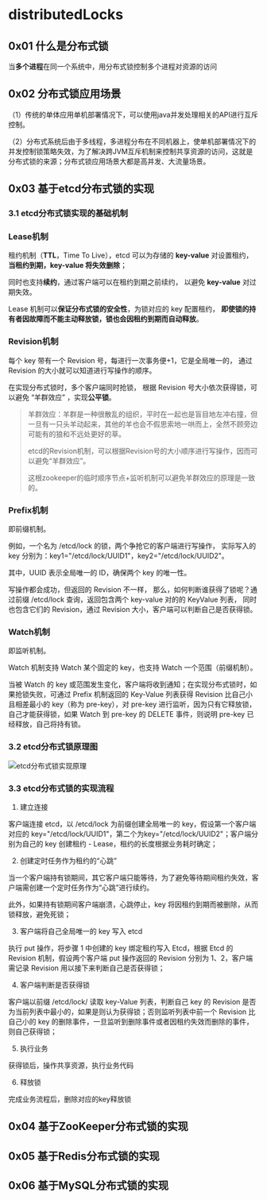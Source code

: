 # distributedLocks



## 0x01 什么是分布式锁

当**多个进程**在同一个系统中，用分布式锁控制多个进程对资源的访问



## 0x02 **分布式锁应用场景**

（1）传统的单体应用单机部署情况下，可以使用java并发处理相关的API进行互斥控制。

（2）分布式系统后由于多线程，多进程分布在不同机器上，使单机部署情况下的并发控制锁策略失效，为了解决跨JVM互斥机制来控制共享资源的访问，这就是分布式锁的来源；分布式锁应用场景大都是高并发、大流量场景。



## 0x03 基于etcd分布式锁的实现

### 3.1 etcd分布式锁实现的基础机制

### Lease机制

租约机制（**TTL**，Time To Live），etcd 可以为存储的 **key-value** 对设置租约，**当租约到期，key-value 将失效删除**；

同时也支持**续约**，通过客户端可以在租约到期之前续约，
以避免 **key-value** 对过期失效。

Lease 机制可以**保证分布式锁的安全性**，为锁对应的 key 配置租约，
**即使锁的持有者因故障而不能主动释放锁，锁也会因租约到期而自动释放**。

### Revision机制

每个 key 带有一个 Revision 号，每进行一次事务便+1，它是全局唯一的，
通过 Revision 的大小就可以知道进行写操作的顺序。

在实现分布式锁时，多个客户端同时抢锁，
根据 Revision 号大小依次获得锁，可以避免 “羊群效应” ，实现**公平锁**。

> 羊群效应：羊群是一种很散乱的组织，平时在一起也是盲目地左冲右撞，但一旦有一只头羊动起来，其他的羊也会不假思索地一哄而上，全然不顾旁边可能有的狼和不远处更好的草。
>
> etcd的Revision机制，可以根据Revision号的大小顺序进行写操作，因而可以避免“羊群效应”。
>
> 这根zookeeper的临时顺序节点+监听机制可以避免羊群效应的原理是一致的。

### Prefix机制

即前缀机制。

例如，一个名为 /etcd/lock 的锁，两个争抢它的客户端进行写操作，
实际写入的 key 分别为：key1="/etcd/lock/UUID1"，key2="/etcd/lock/UUID2"。

其中，UUID 表示全局唯一的 ID，确保两个 key 的唯一性。

写操作都会成功，但返回的 Revision 不一样，
那么，如何判断谁获得了锁呢？通过前缀 /etcd/lock 查询，返回包含两个 key-value 对的的 KeyValue 列表，
同时也包含它们的 Revision，通过 Revision 大小，客户端可以判断自己是否获得锁。

### Watch机制

即监听机制。

Watch 机制支持 Watch 某个固定的 key，也支持 Watch 一个范围（前缀机制）。

当被 Watch 的 key 或范围发生变化，客户端将收到通知；在实现分布式锁时，如果抢锁失败，可通过 Prefix 机制返回的 Key-Value 列表获得 Revision 比自己小且相差最小的 key（称为 pre-key），对 pre-key 进行监听，因为只有它释放锁，自己才能获得锁，如果 Watch 到 pre-key 的 DELETE 事件，则说明 pre-key 已经释放，自己将持有锁。

### 3.2 etcd分布式锁原理图

![etcd分布式锁实现原理](6886CD65E9DD40998D3A4730DF7A409B)

### 3.3 etcd分布式锁的实现流程
1. 建立连接

客户端连接 etcd，以 /etcd/lock 为前缀创建全局唯一的 key，假设第一个客户端对应的 key="/etcd/lock/UUID1"，第二个为key="/etcd/lock/UUID2"；客户端分别为自己的 key 创建租约 - Lease，租约的长度根据业务耗时确定；

2. 创建定时任务作为租约的“心跳”

当一个客户端持有锁期间，其它客户端只能等待，为了避免等待期间租约失效，客户端需创建一个定时任务作为“心跳”进行续约。

此外，如果持有锁期间客户端崩溃，心跳停止，key 将因租约到期而被删除，从而锁释放，避免死锁；

3. 客户端将自己全局唯一的 key 写入 etcd

执行 put 操作，将步骤 1 中创建的 key 绑定租约写入 Etcd，根据 Etcd 的 Revision 机制，假设两个客户端 put 操作返回的 Revision 分别为 1、2，客户端需记录 Revision 用以接下来判断自己是否获得锁；

4. 客户端判断是否获得锁

客户端以前缀 /etcd/lock/ 读取 key-Value 列表，判断自己 key 的 Revision 是否为当前列表中最小的，如果是则认为获得锁；否则监听列表中前一个 Revision 比自己小的 key 的删除事件，一旦监听到删除事件或者因租约失效而删除的事件，则自己获得锁；

5. 执行业务

获得锁后，操作共享资源，执行业务代码

6. 释放锁

完成业务流程后，删除对应的key释放锁

## 0x04 基于ZooKeeper分布式锁的实现

## 0x05 基于Redis分布式锁的实现

## 0x06 基于MySQL分布式锁的实现

